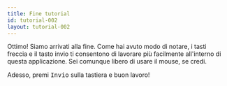 ```yaml
---
title: Fine tutorial
id: tutorial-002
layout: tutorial-002
---
```

<p class="mb-3">Ottimo! Siamo arrivati alla fine. Come hai avuto modo di notare, i tasti freccia e il tasto invio ti consentono di lavorare più facilmente all'interno di questa applicazione. Sei comunque libero di usare il mouse, se credi.</p><p>Adesso, premi <kbd class="inline-flex justify-center items-center px-1.5 bg-gray-200 border border-transparent font-mono text-sm text-gray-800 rounded-md">Invio</kbd> sulla tastiera e buon lavoro!</p>